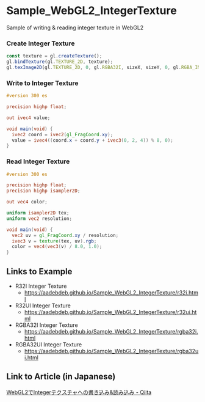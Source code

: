 # Sample_WebGL2_IntegerTexture

Sample of writing & reading integer texture in WebGL2

### Create Integer Texture

```js
const texture = gl.createTexture();
gl.bindTexture(gl.TEXTURE_2D, texture);
gl.texImage2D(gl.TEXTURE_2D, 0, gl.RGBA32I, sizeX, sizeY, 0, gl.RGBA_INTEGER, gl.INT, null);
```

### Write to Integer Texture

```glsl
#version 300 es

precision highp float;

out ivec4 value;

void main(void) {
  ivec2 coord = ivec2(gl_FragCoord.xy);
  value = ivec4((coord.x + coord.y + ivec3(0, 2, 4)) % 8, 0);
}
```

### Read Integer Texture

```glsl
#version 300 es

precision highp float;
precision highp isampler2D;

out vec4 color;

uniform isampler2D tex;
uniform vec2 resolution;

void main(void) {
  vec2 uv = gl_FragCoord.xy / resolution;
  ivec3 v = texture(tex, uv).rgb;
  color = vec4(vec3(v) / 8.0, 1.0);
}
```

## Links to Example

* R32I Integer Texture
    * https://aadebdeb.github.io/Sample_WebGL2_IntegerTexture/r32i.html
* R32UI Integer Texture
    * https://aadebdeb.github.io/Sample_WebGL2_IntegerTexture/r32ui.html
* RGBA32I Integer Texture
    * https://aadebdeb.github.io/Sample_WebGL2_IntegerTexture/rgba32i.html
* RGBA32UI Integer Texture
    * https://aadebdeb.github.io/Sample_WebGL2_IntegerTexture/rgba32ui.html

## Link to Article (in Japanese)

<a href="https://qiita.com/aa_debdeb/items/e40dedf26f57e86ff7b9">WebGL2でIntegerテクスチャへの書き込み&読み込み - Qiita</a>